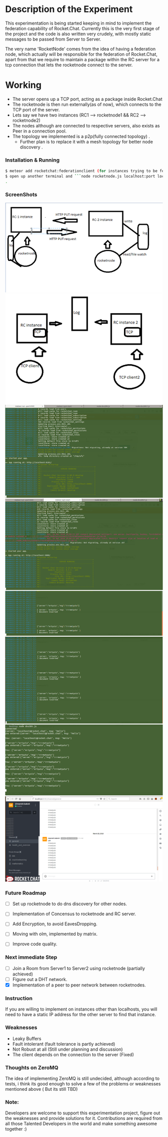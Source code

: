 # Description of the Experiment

This experimentation is being started keeping in mind to implement the federation capability of Rocket.Chat. Currently this is the very first stage of the project and the code is also written very crudely, with mostly static messages to be passed from Server to Server.

The very name 'RocketNode' comes from the idea of having a federation node, which actually will be responsible for the federation of Rocket.Chat, apart from that we require to maintain a package within the RC server for a tcp connection that lets the rocketnode connect to the server.


# Working

  - The server opens up a TCP port, acting as a package inside Rocket.Chat
  - The rocketnode is then run externally(as of now), which connects to the TCP port of the server.
  - Lets say we have two instances (RC1 --> rocketnode1 &&  RC2  --> rocketnode2)
  - The nodes although are connected to respective servers, also exists as Peer in a connection pool.
  - The topology we implemented is a p2p(fully connected topology) .
	- Further plan is to replace it with a mesh topology for better node discovery .



### Installation & Running

```sh
$ meteor add rocketchat:federationclient (for instances trying to be federated)
$ open up another terminal and ```node rocketnode.js localhost:port localhost:port ``` (the source and destination to be provided)
.

```


### ScreenShots
![ScreenShot--1](https://github.com/madguy02/RocketNode/blob/develop/Architecture-itr-2.PNG)
![ScreenShot-0](https://github.com/madguy02/RocketNode/blob/develop/Architecture.PNG)
![ScreenShot-1](https://github.com/madguy02/RocketNode/blob/develop/Screenshot-server-starts-1.png)
![ScreenShot-2](https://github.com/madguy02/RocketNode/blob/develop/Screenshot-server2-starts.png)
![ScreenShot-3](https://github.com/madguy02/RocketNode/blob/develop/Screenshot-client1-send-message.png)
![ScreenShot-4](https://github.com/madguy02/RocketNode/blob/develop/Screenshot-client2-send-message.png)
![ScreenShot-5](https://github.com/madguy02/RocketNode/blob/develop/Screenshot-client1.png)
![ScreenShot-6](https://github.com/madguy02/RocketNode/blob/develop/Screenshot-federation-msg.png)



### Future Roadmap

- [ ] Set up rocketnode to do dns discovery for other nodes.
- [ ] Implementation of Concensus to rocketnode and RC server.
- [ ] Add Encryption, to avoid EavesDropping.
- [ ] Moving with olm, implemented by matrix.
- [ ] Improve code quality.



### Next immediate Step

- [ ] Join a Room from Server1 to Server2 using rocketnode (partially achieved)
- [ ] Figure out a DHT network.
- [x] Implementation of a peer to peer network between rocketnodes.
### Instruction

If you are willing to implement on instances other than localhosts, you will need to have a static IP address for the
other server to find that instance.


### Weaknesses

- Leaky Buffers
- Fault intolerant (fault tolerance is partly achieved)
- Not Robust at all (Still under planning and discussion)
- The client depends on the connection to the server (Fixed)

### Thoughts on ZeroMQ

The idea of implementing  ZeroMQ is still undecided, although according to tests, i think its good enough to solve a few of the problems or weaknesses mentioned above ( But its still TBD)

### Note:

Developers are welcome to support this experimentation project, figure out the weaknesses and provide solutions for it.
Contributions are required from all those Talented Developers in the world and make something awesome together :)

